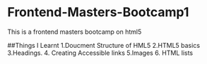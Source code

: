 # Frontend-Masters-Bootcamp1
This is a frontend masters bootcamp on html5

##Things I Learnt
1.Doucment Structure of HML5
2.HTML5 basics
3.Headings.
4. Creating Accessible links
5.Images
6. HTML lists
